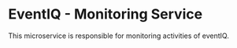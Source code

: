 # EventIQ - Monitoring Service

This microservice is responsible for monitoring activities of eventIQ. 